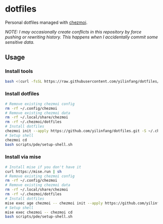 # dotfiles

Personal dotfiles managed with [chezmoi](https://www.chezmoi.io/).

_NOTE: I may occasionally create conflicts in this repository by force pushing or rewriting history._
_This happens when I accidentally commit some sensitive data._

## Usage

### Install tools

```bash
bash <(curl -fsSL https://raw.githubusercontent.com/yilinfang/dotfiles/refs/heads/main/scripts/install.sh)
```

### Install dotfiles

```bash
# Remove existing chezmoi config
rm -rf ~/.config/chezmoi
# Remove existing chezmoi data
rm -rf ~/.local/share/chezmoi
rm -rf ~/.chezmoi/dotfiles
# Install dotfiles
chezmoi init --apply https://github.com/yilinfang/dotfiles.git -S ~/.chezmoi/dotfiles
# Setup shell
chezmoi cd
bash scripts/pde/setup-shell.sh
```

### Install via mise

```bash
# Install mise if you don't have it
curl https://mise.run | sh
# Remove existing chezmoi config
rm -rf ~/.config/chezmoi
# Remove existing chezmoi data
rm -rf ~/.local/share/chezmoi
rm -rf ~/.chezmoi/dotfiles
# Install dotfiles
mise exec age chezmoi -- chezmoi init --apply https://github.com/yilinfang/dotfiles.git -S ~/.chezmoi/dotfiles
# Setup shell
mise exec chezmoi -- chezmoi cd
bash scripts/pde/setup-shell.sh
```
